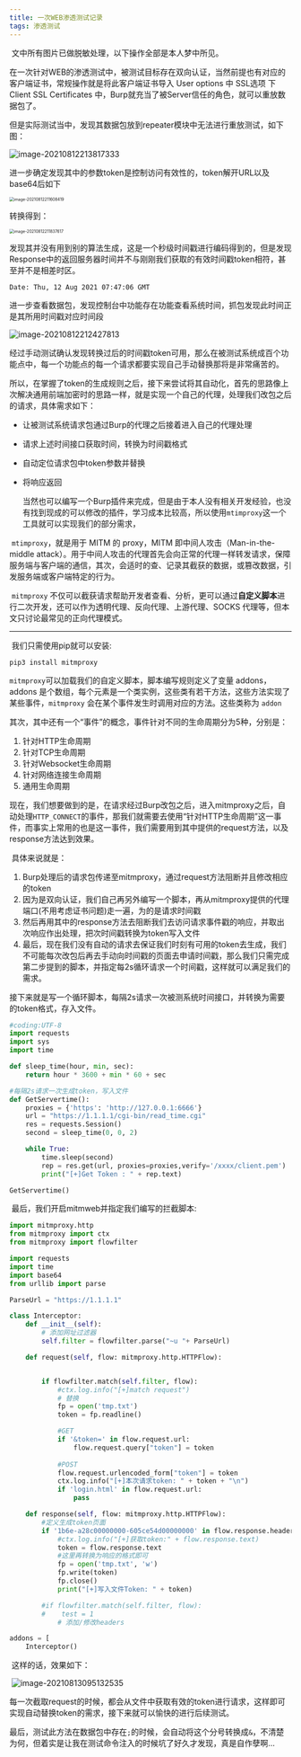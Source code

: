 ```yaml
---
title: 一次WEB渗透测试记录
tags: 渗透测试
---
```


​	文中所有图片已做脱敏处理，以下操作全部是本人梦中所见。



​	在一次针对WEB的渗透测试中，被测试目标存在双向认证，当然前提也有对应的客户端证书，常规操作就是将此客户端证书导入 User options 中 SSL选项 下 Client SSL Certificates 中，Burp就充当了被Server信任的角色，就可以重放数据包了。

​	但是实际测试当中，发现其数据包放到repeater模块中无法进行重放测试，如下图：

![image-20210812213817333](https://images-1258433570.cos.ap-beijing.myqcloud.com/images/20210812213818.png)

​	进一步确定发现其中的参数token是控制访问有效性的，token解开URL以及base64后如下

<img src="/Users/ayaozpy/Library/Application Support/typora-user-images/image-20210812211608419.png" alt="image-20210812211608419" style="zoom:50%;" />

转换得到：

<img src="https://images-1258433570.cos.ap-beijing.myqcloud.com/images/20210812211844.png" alt="image-20210812211837617" style="zoom:50%;" />

​	发现其并没有用到别的算法生成，这是一个秒级时间戳进行编码得到的，但是发现Response中的返回服务器时间并不与刚刚我们获取的有效时间戳token相符，甚至并不是相差时区。

```
Date: Thu, 12 Aug 2021 07:47:06 GMT
```

​	进一步查看数据包，发现控制台中功能存在功能查看系统时间，抓包发现此时间正是其所用时间戳对应时间段

![image-20210812212427813](https://images-1258433570.cos.ap-beijing.myqcloud.com/images/20210812212428.png)

​	经过手动测试确认发现转换过后的时间戳token可用，那么在被测试系统成百个功能点中，每一个功能点的每一个请求都要实现自己手动替换那将是非常痛苦的。

​	所以，在掌握了token的生成规则之后，接下来尝试将其自动化，首先的思路像上次解决通用前端加密时的思路一样，就是实现一个自己的代理，处理我们改包之后的请求，具体需求如下：

- 让被测试系统请求包通过Burp的代理之后接着进入自己的代理处理
- 请求上述时间接口获取时间，转换为时间戳格式
- 自动定位请求包中token参数并替换
- 将响应返回



 	当然也可以编写一个Burp插件来完成，但是由于本人没有相关开发经验，也没有找到现成的可以修改的插件，学习成本比较高，所以使用`mtimproxy`这一个工具就可以实现我们的部分需求，

​	`mtimproxy`，就是用于 MITM 的 proxy，MITM 即中间人攻击（Man-in-the-middle attack）。用于中间人攻击的代理首先会向正常的代理一样转发请求，保障服务端与客户端的通信，其次，会适时的查、记录其截获的数据，或篡改数据，引发服务端或客户端特定的行为。

​	`mitmproxy` 不仅可以截获请求帮助开发者查看、分析，更可以通过**自定义脚本**进行二次开发，还可以作为透明代理、反向代理、上游代理、SOCKS 代理等，但本文只讨论最常见的正向代理模式。

-----



​	我们只需使用pip就可以安装:

```
pip3 install mitmproxy
```

​	` mitmproxy `可以加载我们的自定义脚本，脚本编写规则定义了变量 addons，addons 是个数组，每个元素是一个类实例，这些类有若干方法，这些方法实现了某些事件，`mitmproxy` 会在某个事件发生时调用对应的方法。这些类称为 `addon`

​	其次，其中还有一个“事件”的概念，事件针对不同的生命周期分为5种，分别是：

1. 针对HTTP生命周期
2. 针对TCP生命周期
3. 针对Websocket生命周期
4. 针对网络连接生命周期
5. 通用生命周期



​	现在，我们想要做到的是，在请求经过Burp改包之后，进入mitmproxy之后，自动处理`HTTP_CONNECT`的事件，那我们就需要去使用“针对HTTP生命周期”这一事件，而事实上常用的也是这一事件，我们需要用到其中提供的request方法，以及response方法达到效果。

​	具体来说就是：

1. Burp处理后的请求包传递至mitmproxy，通过request方法阻断并且修改相应的token
2. 因为是双向认证，我们自己再另外编写一个脚本，再从mitmproxy提供的代理端口(不用考虑证书问题)走一遍，为的是请求时间戳
3. 然后再用其中的response方法去阻断我们去访问请求事件戳的响应，并取出次响应作出处理，把次时间戳转换为token写入文件
4. 最后，现在我们没有自动的请求去保证我们时刻有可用的token去生成，我们不可能每次改包后再去手动向时间戳的页面去申请时间戳，那么我们只需完成第二步提到的脚本，并指定每2s循环请求一个时间戳，这样就可以满足我们的需求。



​	接下来就是写一个循环脚本，每隔2s请求一次被测系统时间接口，并转换为需要的token格式，存入文件。

```python
#coding:UTF-8
import requests
import sys
import time

def sleep_time(hour, min, sec):
    return hour * 3600 + min * 60 + sec

#每隔2s请求一次生成token，写入文件
def GetServertime():
	proxies = {'https': 'http://127.0.0.1:6666'}
	url = "https://1.1.1.1/cgi-bin/read_time.cgi"
	res = requests.Session()
	second = sleep_time(0, 0, 2)

	while True:
		time.sleep(second)
		rep = res.get(url, proxies=proxies,verify='/xxxx/client.pem')
		print("[+]Get Token : " + rep.text)

GetServertime()
```

​	最后，我们开启mitmweb并指定我们编写的拦截脚本:

```python
import mitmproxy.http
from mitmproxy import ctx
from mitmproxy import flowfilter

import requests
import time
import base64
from urllib import parse

ParseUrl = "https://1.1.1.1"

class Interceptor:
    def __init__(self):
        # 添加网址过滤器
        self.filter = flowfilter.parse("~u "+ ParseUrl)

    def request(self, flow: mitmproxy.http.HTTPFlow):


        if flowfilter.match(self.filter, flow):  
            #ctx.log.info("[+]match request")
            # 替换
            fp = open('tmp.txt')
            token = fp.readline()

            #GET
            if '&token=' in flow.request.url:
                flow.request.query["token"] = token
            
            #POST
            flow.request.urlencoded_form["token"] = token
            ctx.log.info("[+]本次请求token: " + token + "\n")
            if 'login.html' in flow.request.url:
                pass

    def response(self, flow: mitmproxy.http.HTTPFlow):
        #定义生成token页面
        if '1b6e-a28c00000000-605ce54d00000000' in flow.response.headers['ETag']:
            #ctx.log.info("[+]获取token:" + flow.response.text)
            token = flow.response.text
            #这里再转换为响应的格式即可
            fp = open('tmp.txt', 'w')
            fp.write(token)
            fp.close()
            print("[+]写入文件Token: " + token)

        #if flowfilter.match(self.filter, flow):  
        #    test = 1
            # 添加/修改headers

addons = [
    Interceptor()

```

​	这样的话，效果如下：

​	![image-20210813095132535](https://images-1258433570.cos.ap-beijing.myqcloud.com/images/20210813095133.png)

​	每一次截取request的时候，都会从文件中获取有效的token进行请求，这样即可实现自动替换token的需求，接下来就可以愉快的进行后续测试。



​	最后，测试此方法在数据包中存在`;`的时候，会自动将这个分号转换成`&`，不清楚为何，但着实是让我在测试命令注入的时候坑了好久才发现，真是自作孽啊...